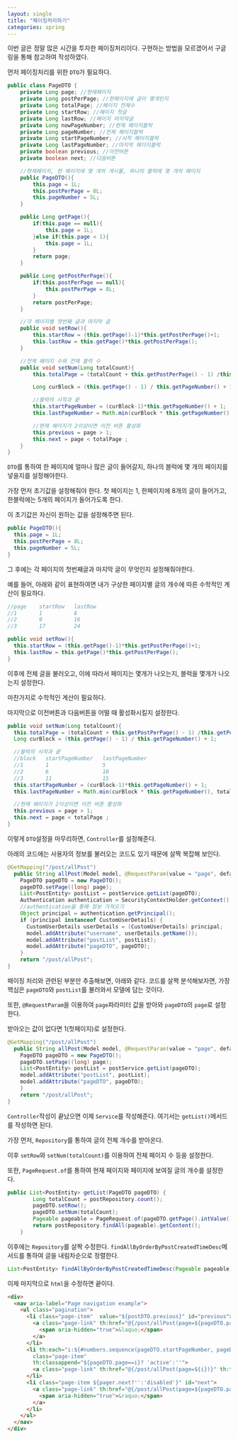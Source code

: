 ```yaml
---
layout: single
title: "페이징처리하기"
categories: spring
---
```


이번 글은 정말 많은 시간을 투자한 페이징처리이다. 구현하는 방법을 모르겠어서 구글링을 통해 참고하여 작성하였다.

먼저 페이징처리를 위한 `DTO`가 필요하다.

```java
public class PageDTO {
    private Long page; //현재페이지
    private Long postPerPage; //한페이지에 글이 몇개인지
    private Long totalPage; //페이지 전체수
    private Long startRow; //페이지 첫글
    private Long lastRow; //페이지 마지막글
    private Long nowPageNumber; //현재 페이지블럭
    private Long pageNumber; //전체 페이지블럭
    private Long startPageNumber; //시작 페이지블럭
    private Long lastPageNumber; //마지막 페이지블럭
    private boolean previous; //이전버튼
    private boolean next; //다음버튼

    //현재페이지, 한 페이지에 몇 개의 게시물, 하나의 블럭에 몇 개의 페이지
    public PageDTO(){
        this.page = 1L;
        this.postPerPage = 8L;
        this.pageNumber = 5L;
    }

    public Long getPage(){
        if(this.page == null){
            this.page = 1L;
        }else if(this.page < 1){
            this.page = 1L;
        }
        return page;
    }

    public Long getPostPerPage(){
        if(this.postPerPage == null){
            this.postPerPage = 8L;
        }
        return postPerPage;
    }

    //각 페이지별 첫번째 글과 마지막 글
    public void setRow(){
        this.startRow = (this.getPage()-1)*this.getPostPerPage()+1;
        this.lastRow = this.getPage()*this.getPostPerPage();
    }

    //전체 페이지 수와 전체 블럭 수
    public void setNum(Long totalCount){
        this.totalPage = (totalCount + this.getPostPerPage() - 1) /this.getPostPerPage();

        Long curBlock = (this.getPage() - 1) / this.getPageNumber() + 1;

        //블럭의 시작과 끝
        this.startPageNumber = (curBlock-1)*this.getPageNumber() + 1;
        this.lastPageNumber = Math.min(curBlock * this.getPageNumber(), totalPage);

        //현재 페이지가 2이상이면 이전 버튼 활성화
        this.previous = page > 1;
        this.next = page < totalPage ;
    }
}
```

`DTO`를 통하여 한 페이지에 얼마나 많은 글이 들어갈지, 하나의 블럭에 몇 개의 페이지를 넣을지를 설정해야한다.

가장 먼저 초기값을 설정해줘야 한다. 첫 페이지는 1, 한페이지에 8개의 글이 들어가고, 한블럭에는 5개의 페이지가 들어가도록 한다.

이 초기값은 자신이 원하는 값을 설정해주면 된다.

```java
public PageDTO(){
  this.page = 1L;
  this.postPerPage = 8L;
  this.pageNumber = 5L;
}
```

그 후에는 각 페이지의 첫번째글과 마지막 글이 무엇인지 설정해줘야한다. 

예를 들어, 아래와 같이 표현하여면 내가 구상한 페이지별 글의 개수에 따른 수학적인 계산이 필요하다.

```java
//page    startRow   lastRow
//1       1          8
//2       9          16
//3       17         24

public void setRow(){
  this.startRow = (this.getPage()-1)*this.getPostPerPage()+1;
  this.lastRow = this.getPage()*this.getPostPerPage();
}
```

이후에 전체 글을 불러오고, 이에 따라서 페이지는 몇개가 나오는지, 블럭을 몇개가 나오는지 설정한다. 

마찬가지로 수학적인 계산이 필요하다.

마지막으로 이전버튼과 다음버튼을 어떨 때 활성화시킬지 설정한다.


```java
public void setNum(Long totalCount){
  this.totalPage = (totalCount + this.getPostPerPage() - 1) /this.getPostPerPage();
  Long curBlock = (this.getPage() - 1) / this.getPageNumber() + 1;

  //블럭의 시작과 끝
  //block   startPageNumber   lastPageNumber
  //1       1                 5
  //2       6                 10
  //3       11                15
  this.startPageNumber = (curBlock-1)*this.getPageNumber() + 1;
  this.lastPageNumber = Math.min(curBlock * this.getPageNumber(), totalPage);

  //현재 페이지가 2이상이면 이전 버튼 활성화
  this.previous = page > 1;
  this.next = page < totalPage ;
}
```

이렇게 `DTO`설정을 마무리하면, `Controller`를 설정해준다. 

아래의 코드에는 사용자의 정보를 불러오는 코드도 있기 때문에 살짝 복잡해 보인다.

```java
@GetMapping("/post/allPost")
  public String allPost(Model model, @RequestParam(value = "page", defaultValue = "1") int page) {
    PageDTO pageDTO = new PageDTO();
    pageDTO.setPage((long) page);
    List<PostEntity> postList = postService.getList(pageDTO);
    Authentication authentication = SecurityContextHolder.getContext().getAuthentication();
    //authentication을 통해 정보 가져오기
    Object principal = authentication.getPrincipal();
    if (principal instanceof CustomUserDetails) {
      CustomUserDetails userDetails = (CustomUserDetails) principal;
      model.addAttribute("username", userDetails.getName());
      model.addAttribute("postList", postList);
      model.addAttribute("pageDTO", pageDTO);
    }
    return "/post/allPost";
}
```

패이징 처리와 관련된 부분만 추출해보면, 아래와 같다. 코드를 살짝 분석해보자면, 가장 핵심은 `pageDTO`와 `postList`를 불러와서 모델에 담는 것이다.

또한, `@RequestParam`을 이용하여 `page`파라미터 값을 받아와 `pageDTO`의 `page`로 설정한다.

받아오는 값이 없다면 1(첫페이지)로 설정한다.

```java
@GetMapping("/post/allPost")
  public String allPost(Model model, @RequestParam(value = "page", defaultValue = "1") int page) {
    PageDTO pageDTO = new PageDTO();
    pageDTO.setPage((long) page);
    List<PostEntity> postList = postService.getList(pageDTO);
    model.addAttribute("postList", postList);
    model.addAttribute("pageDTO", pageDTO);
    }
    return "/post/allPost";
}
```

`Controller`작성이 끝났으면 이제 `Service`를 작성해준다. 여기서는 `getList()`메서드를 작성하면 된다. 

가장 먼저, `Repository`를 통하여 글의 전체 개수를 받아온다.

이후 `setRow`와 `setNum(totalCount)`를 이용하여 전체 페이지 수 등을 설정한다.

또한, `PageRequest.of`를 통하여 현재 페이지와 페이지에 보여질 글의 개수를 설정한다.

```java
public List<PostEntity> getList(PageDTO pageDTO) {
		Long totalCount = postRepository.count();
		pageDTO.setRow();
		pageDTO.setNum(totalCount);
		Pageable pageable = PageRequest.of(pageDTO.getPage().intValue() - 1, pageDTO.getPostPerPage().intValue());
		return postRepository.findAll(pageable).getContent();
	}
```

이후에는 `Repository`를 살짝 수정한다. `findAllByOrderByPostCreatedTimeDesc`메서드를 통하여 글을 내림차순으로 정렬한다.

```java
List<PostEntity> findAllByOrderByPostCreatedTimeDesc(Pageable pageable);
```

이제 마지막으로 `html`을 수정하면 끝이다.

```html
<div>
  <nav aria-label="Page navigation example">
    <ul class="pagination">
      <li class="page-item"  value="${postDTO.previous}" id="previous">
        <a class="page-link" th:href="@{/post/allPost(page=${pageDTO.page - 1})}" aria-label="Previous">
          <span aria-hidden="true">&laquo;</span>
        </a>
      </li>
      <li th:each="i:${#numbers.sequence(pageDTO.startPageNumber, pageDTO.lastPageNumber)}"
        class="page-item"
        th:classappend="${pageDTO.page==i}? 'active':''">
        <a class="page-link" th:href="@{/post/allPost(page=${i})}" th:text="${i}">1</a>
      </li>
      <li class="page-item ${pager.next?'':'disabled'}" id="next">
        <a class="page-link" th:href="@{/post/allPost(page=${pageDTO.page+1})}" aria-label="Next">
          <span aria-hidden="true">&raquo;</span>
        </a>
      </li>
    </ul>
  </nav>
</div>
```




